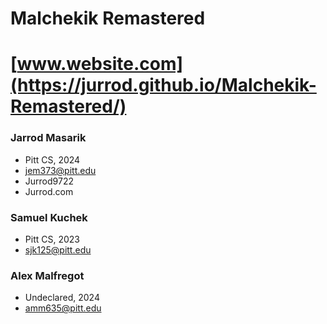 # Malchekik Remastered

# [www.website.com](https://jurrod.github.io/Malchekik-Remastered/)

### Jarrod Masarik
* Pitt CS, 2024
* jem373@pitt.edu
* Jurrod9722
* Jurrod.com

### Samuel Kuchek
* Pitt CS, 2023
* sjk125@pitt.edu

### Alex Malfregot
* Undeclared, 2024
* amm635@pitt.edu
